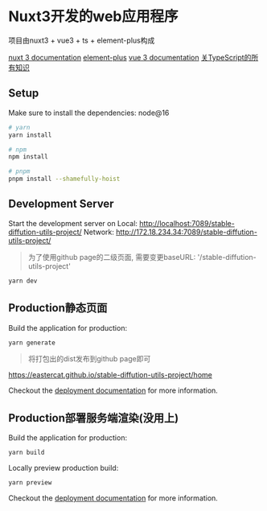 # Nuxt3开发的web应用程序

项目由nuxt3 + vue3 + ts + element-plus构成

 [nuxt 3 documentation](https://v3.nuxtjs.org)
 [element-plus](https://element-plus.gitee.io/zh-CN/component/button.html)
 [vue 3 documentation](https://cn.vuejs.org/guide/introduction.html#api-styles)
 [关TypeScript的所有知识](https://www.tslang.cn/docs/home.html)

## Setup

Make sure to install the dependencies: node@16

```bash
# yarn
yarn install

# npm
npm install

# pnpm
pnpm install --shamefully-hoist
```

## Development Server

Start the development server on
Local:    <http://localhost:7089/stable-diffution-utils-project/>
Network:  <http://172.18.234.34:7089/stable-diffution-utils-project/>

> 为了使用github page的二级页面, 需要变更baseURL: '/stable-diffution-utils-project'

```bash
yarn dev
```

## Production静态页面

Build the application for production:

```bash
yarn generate
```

> 将打包出的dist发布到github page即可

<https://eastercat.github.io/stable-diffution-utils-project/home>

Checkout the [deployment documentation](https://v3.nuxtjs.org/guide/deploy/presets) for more information.

## Production部署服务端渲染(没用上)

Build the application for production:

```bash
yarn build
```

Locally preview production build:

```bash
yarn preview
```

Checkout the [deployment documentation](https://v3.nuxtjs.org/guide/deploy/presets) for more information.
